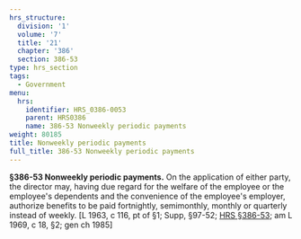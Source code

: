 ```yaml
---
hrs_structure:
  division: '1'
  volume: '7'
  title: '21'
  chapter: '386'
  section: 386-53
type: hrs_section
tags:
  - Government
menu:
  hrs:
    identifier: HRS_0386-0053
    parent: HRS0386
    name: 386-53 Nonweekly periodic payments
weight: 80185
title: Nonweekly periodic payments
full_title: 386-53 Nonweekly periodic payments
---
```

**§386-53 Nonweekly periodic payments.** On the application of either party, the director may, having due regard for the welfare of the employee or the employee's dependents and the convenience of the employee's employer, authorize benefits to be paid fortnightly, semimonthly, monthly or quarterly instead of weekly. [L 1963, c 116, pt of §1; Supp, §97-52; [HRS §386-53](/title-21/chapter-386/section-386-53/); am L 1969, c 18, §2; gen ch 1985]